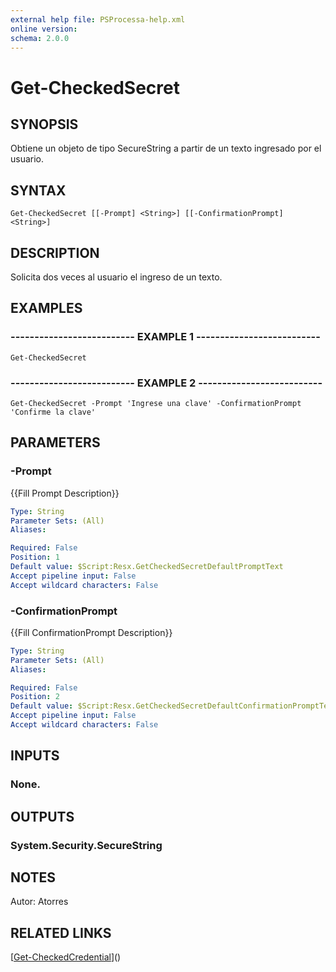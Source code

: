 ```yaml
---
external help file: PSProcessa-help.xml
online version: 
schema: 2.0.0
---
```


# Get-CheckedSecret

## SYNOPSIS
Obtiene un objeto de tipo SecureString a partir de un texto ingresado por el usuario.

## SYNTAX

```
Get-CheckedSecret [[-Prompt] <String>] [[-ConfirmationPrompt] <String>]
```

## DESCRIPTION
Solicita dos veces al usuario el ingreso de un texto.

## EXAMPLES

### -------------------------- EXAMPLE 1 --------------------------
```
Get-CheckedSecret
```

### -------------------------- EXAMPLE 2 --------------------------
```
Get-CheckedSecret -Prompt 'Ingrese una clave' -ConfirmationPrompt 'Confirme la clave'
```

## PARAMETERS

### -Prompt
{{Fill Prompt Description}}

```yaml
Type: String
Parameter Sets: (All)
Aliases: 

Required: False
Position: 1
Default value: $Script:Resx.GetCheckedSecretDefaultPromptText
Accept pipeline input: False
Accept wildcard characters: False
```

### -ConfirmationPrompt
{{Fill ConfirmationPrompt Description}}

```yaml
Type: String
Parameter Sets: (All)
Aliases: 

Required: False
Position: 2
Default value: $Script:Resx.GetCheckedSecretDefaultConfirmationPromptText
Accept pipeline input: False
Accept wildcard characters: False
```

## INPUTS

### None.

## OUTPUTS

### System.Security.SecureString

## NOTES
Autor: Atorres

## RELATED LINKS

[[Get-CheckedCredential](Get-CheckedCredential.md)]()

